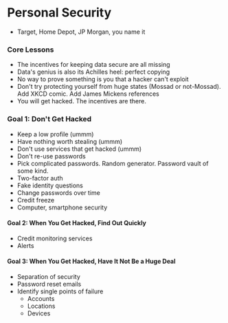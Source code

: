 # Personal Security

* Target, Home Depot, JP Morgan, you name it

### Core Lessons

* The incentives for keeping data secure are all missing
* Data's genius is also its Achilles heel: perfect copying
* No way to prove something is you that a hacker can't exploit
* Don't try protecting yourself from huge states (Mossad or not-Mossad). Add XKCD comic. Add James Mickens references
* You will get hacked. The incentives are there.

### Goal 1: Don't Get Hacked

* Keep a low profile (ummm)
* Have nothing worth stealing (ummm)
* Don't use services that get hacked (ummm)
* Don't re-use passwords
* Pick complicated passwords. Random generator. Password vault of some kind.
* Two-factor auth
* Fake identity questions
* Change passwords over time
* Credit freeze
* Computer, smartphone security

#### Goal 2: When You Get Hacked, Find Out Quickly

* Credit monitoring services
* Alerts


#### Goal 3: When You Get Hacked, Have It Not Be a Huge Deal

* Separation of security
* Password reset emails
* Identify single points of failure
	* Accounts
	* Locations
	* Devices

